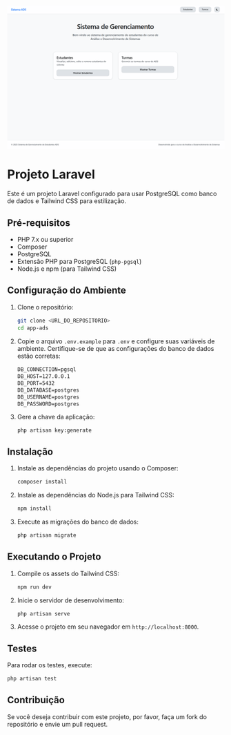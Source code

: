 ![Cover Image](public/image.png)

# Projeto Laravel

Este é um projeto Laravel configurado para usar PostgreSQL como banco de dados e Tailwind CSS para estilização.

## Pré-requisitos

- PHP 7.x ou superior
- Composer
- PostgreSQL
- Extensão PHP para PostgreSQL (`php-pgsql`)
- Node.js e npm (para Tailwind CSS)

## Configuração do Ambiente

1. Clone o repositório:

   ```bash
   git clone <URL_DO_REPOSITORIO>
   cd app-ads
   ```

2. Copie o arquivo `.env.example` para `.env` e configure suas variáveis de ambiente. Certifique-se de que as configurações do banco de dados estão corretas:

   ```plaintext
   DB_CONNECTION=pgsql
   DB_HOST=127.0.0.1
   DB_PORT=5432
   DB_DATABASE=postgres
   DB_USERNAME=postgres
   DB_PASSWORD=postgres
   ```

3. Gere a chave da aplicação:

   ```bash
   php artisan key:generate
   ```

## Instalação

1. Instale as dependências do projeto usando o Composer:

   ```bash
   composer install
   ```

2. Instale as dependências do Node.js para Tailwind CSS:

   ```bash
   npm install
   ```

3. Execute as migrações do banco de dados:

   ```bash
   php artisan migrate
   ```

## Executando o Projeto

1. Compile os assets do Tailwind CSS:

   ```bash
   npm run dev
   ```

2. Inicie o servidor de desenvolvimento:

   ```bash
   php artisan serve
   ```

3. Acesse o projeto em seu navegador em `http://localhost:8000`.

## Testes

Para rodar os testes, execute:

```bash
php artisan test
```

## Contribuição

Se você deseja contribuir com este projeto, por favor, faça um fork do repositório e envie um pull request.

```
